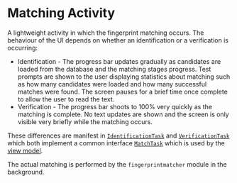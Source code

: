# Matching Activity

A lightweight activity in which the fingerprint matching occurs. The
behaviour of the UI depends on whether an identification or a
verification is occurring:

- Identification - The progress bar updates gradually as candidates are
  loaded from the database and the matching stages progress. Test
  prompts are shown to the user displaying statistics about matching
  such as how many candidates were loaded and how many successful
  matches were found. The screen pauses for a brief time once complete
  to allow the user to read the text.
- Verification - The progress bar shoots to 100% very quickly as the
  matching is complete. No text updates are shown and the screen is only
  visible very briefly while the matching occurs.

These differences are manifest in
[`IdentificationTask`](./IdentificationTask.kt) and
[`VerificationTask`](./VerificationTask.kt) which both implement a
common interface [`MatchTask`](./MatchTask.kt) which is used by the
[view model](./MatchingViewModel.kt).

The actual matching is performed by the `fingerprintmatcher` module in
the background.
